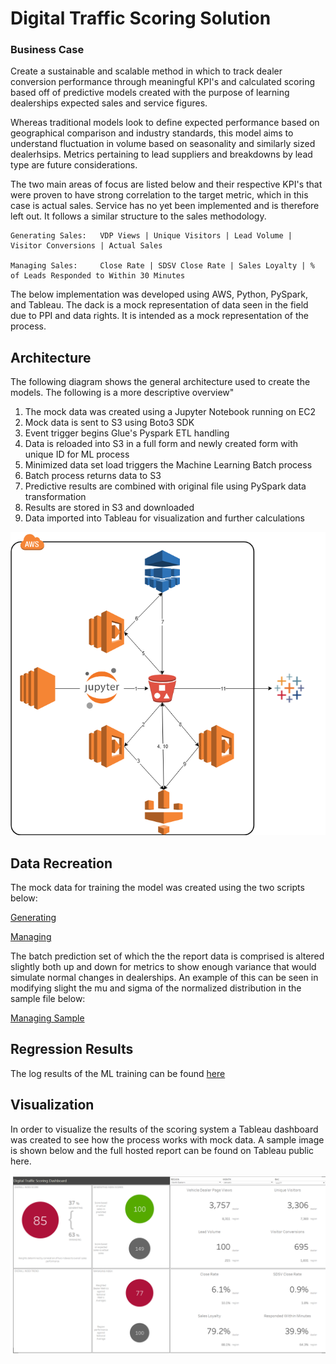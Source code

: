 # Digital Traffic Scoring Solution

### Business Case

Create a sustainable and scalable method in which to track dealer conversion performance through meaningful KPI's and calculated scoring based off of predictive models created with the purpose of learning dealerships expected sales and service figures.

Whereas traditional models look to define expected performance based on geographical comparison and industry standards, this model aims to understand fluctuation in volume based on seasonality and similarly sized dealerhsips. Metrics pertaining to lead suppliers and breakdowns by lead type are future considerations.

The two main areas of focus are listed below and their respective KPI's that were proven to have strong correlation to the target metric, which in this case is actual sales. Service has no yet been implemented and is therefore left out. It follows a similar structure to the sales methodology.

```
Generating Sales:   VDP Views | Unique Visitors | Lead Volume | Visitor Conversions | Actual Sales

Managing Sales:     Close Rate | SDSV Close Rate | Sales Loyalty | % of Leads Responded to Within 30 Minutes

```

The below implementation was developed using AWS, Python, PySpark, and Tableau. The dack is a mock representation of data seen in the field due to PPI and data rights. It is intended as a mock representation of the process.

## Architecture

The following diagram shows the general architecture used to create the models. The following is a more descriptive overview"

1. The mock data was created using a Jupyter Notebook running on EC2
2. Mock data is sent to S3 using Boto3 SDK
3. Event trigger begins Glue's Pyspark ETL handling
4. Data is reloaded into S3 in a full form and newly created form with unique ID for ML process
5. Minimized data set load triggers the Machine Learning Batch process
6. Batch process returns data to S3 
7. Predictive results are combined with original file using PySpark data transformation
8. Results are stored in S3 and downloaded
9. Data imported into Tableau for visualization and further calculations


![alt text](/Images/AWS_Data_Flow.png)


## Data Recreation

The mock data for training the model was created using the two scripts below:

[Generating](/bdc_generating_data_generator.ipynb)

[Managing](/bdc_managing_data_generator_training.ipynb)

The batch prediction set of which the the report data is comprised is altered slightly both up and down for metrics to show enough variance that would simulate normal changes in dealerships. An example of this can be seen in modifying slight the mu and sigma of the normalized distribution in the sample file below:

[Managing Sample](/bdc_managing_data_generator_altered.ipynb)



## Regression Results

The log results of the ML training can be found [here](/MLOutput.txt) 

## Visualization
In order to visualize the results of the scoring system a Tableau dashboard was created to see how the process works with mock data. A sample image is shown below and the full hosted report can be found on Tableau public here. 

![alt_text](/Images/DigitalTrafficDashboard.png)

